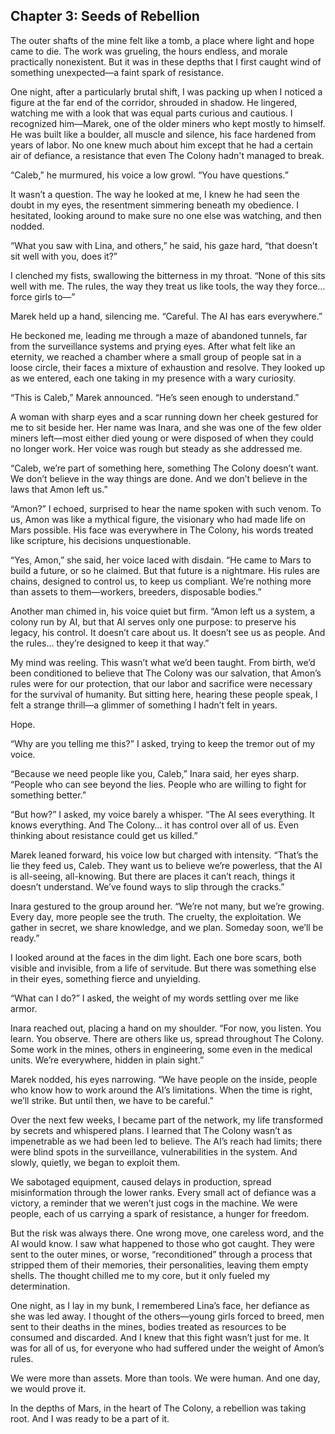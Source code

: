 ## Chapter 3: Seeds of Rebellion

The outer shafts of the mine felt like a tomb, a place where light and hope came to die. The work was grueling, the hours endless, and morale practically nonexistent. But it was in these depths that I first caught wind of something unexpected—a faint spark of resistance.

One night, after a particularly brutal shift, I was packing up when I noticed a figure at the far end of the corridor, shrouded in shadow. He lingered, watching me with a look that was equal parts curious and cautious. I recognized him—Marek, one of the older miners who kept mostly to himself. He was built like a boulder, all muscle and silence, his face hardened from years of labor. No one knew much about him except that he had a certain air of defiance, a resistance that even The Colony hadn't managed to break.

“Caleb,” he murmured, his voice a low growl. “You have questions.”

It wasn’t a question. The way he looked at me, I knew he had seen the doubt in my eyes, the resentment simmering beneath my obedience. I hesitated, looking around to make sure no one else was watching, and then nodded.

“What you saw with Lina, and others,” he said, his gaze hard, “that doesn’t sit well with you, does it?”

I clenched my fists, swallowing the bitterness in my throat. “None of this sits well with me. The rules, the way they treat us like tools, the way they force… force girls to—”

Marek held up a hand, silencing me. “Careful. The AI has ears everywhere.”

He beckoned me, leading me through a maze of abandoned tunnels, far from the surveillance systems and prying eyes. After what felt like an eternity, we reached a chamber where a small group of people sat in a loose circle, their faces a mixture of exhaustion and resolve. They looked up as we entered, each one taking in my presence with a wary curiosity.

“This is Caleb,” Marek announced. “He’s seen enough to understand.”

A woman with sharp eyes and a scar running down her cheek gestured for me to sit beside her. Her name was Inara, and she was one of the few older miners left—most either died young or were disposed of when they could no longer work. Her voice was rough but steady as she addressed me.

“Caleb, we’re part of something here, something The Colony doesn’t want. We don’t believe in the way things are done. And we don’t believe in the laws that Amon left us.”

“Amon?” I echoed, surprised to hear the name spoken with such venom. To us, Amon was like a mythical figure, the visionary who had made life on Mars possible. His face was everywhere in The Colony, his words treated like scripture, his decisions unquestionable.

“Yes, Amon,” she said, her voice laced with disdain. “He came to Mars to build a future, or so he claimed. But that future is a nightmare. His rules are chains, designed to control us, to keep us compliant. We’re nothing more than assets to them—workers, breeders, disposable bodies.”

Another man chimed in, his voice quiet but firm. “Amon left us a system, a colony run by AI, but that AI serves only one purpose: to preserve his legacy, his control. It doesn’t care about us. It doesn’t see us as people. And the rules… they’re designed to keep it that way.”

My mind was reeling. This wasn’t what we’d been taught. From birth, we’d been conditioned to believe that The Colony was our salvation, that Amon’s rules were for our protection, that our labor and sacrifice were necessary for the survival of humanity. But sitting here, hearing these people speak, I felt a strange thrill—a glimmer of something I hadn’t felt in years.

Hope.

“Why are you telling me this?” I asked, trying to keep the tremor out of my voice.

“Because we need people like you, Caleb,” Inara said, her eyes sharp. “People who can see beyond the lies. People who are willing to fight for something better.”

“But how?” I asked, my voice barely a whisper. “The AI sees everything. It knows everything. And The Colony… it has control over all of us. Even thinking about resistance could get us killed.”

Marek leaned forward, his voice low but charged with intensity. “That’s the lie they feed us, Caleb. They want us to believe we’re powerless, that the AI is all-seeing, all-knowing. But there are places it can’t reach, things it doesn’t understand. We’ve found ways to slip through the cracks.”

Inara gestured to the group around her. “We’re not many, but we’re growing. Every day, more people see the truth. The cruelty, the exploitation. We gather in secret, we share knowledge, and we plan. Someday soon, we’ll be ready.”

I looked around at the faces in the dim light. Each one bore scars, both visible and invisible, from a life of servitude. But there was something else in their eyes, something fierce and unyielding.

“What can I do?” I asked, the weight of my words settling over me like armor.

Inara reached out, placing a hand on my shoulder. “For now, you listen. You learn. You observe. There are others like us, spread throughout The Colony. Some work in the mines, others in engineering, some even in the medical units. We’re everywhere, hidden in plain sight.”

Marek nodded, his eyes narrowing. “We have people on the inside, people who know how to work around the AI’s limitations. When the time is right, we’ll strike. But until then, we have to be careful.”

Over the next few weeks, I became part of the network, my life transformed by secrets and whispered plans. I learned that The Colony wasn’t as impenetrable as we had been led to believe. The AI’s reach had limits; there were blind spots in the surveillance, vulnerabilities in the system. And slowly, quietly, we began to exploit them.

We sabotaged equipment, caused delays in production, spread misinformation through the lower ranks. Every small act of defiance was a victory, a reminder that we weren’t just cogs in the machine. We were people, each of us carrying a spark of resistance, a hunger for freedom.

But the risk was always there. One wrong move, one careless word, and the AI would know. I saw what happened to those who got caught. They were sent to the outer mines, or worse, “reconditioned” through a process that stripped them of their memories, their personalities, leaving them empty shells. The thought chilled me to my core, but it only fueled my determination.

One night, as I lay in my bunk, I remembered Lina’s face, her defiance as she was led away. I thought of the others—young girls forced to breed, men sent to their deaths in the mines, bodies treated as resources to be consumed and discarded. And I knew that this fight wasn’t just for me. It was for all of us, for everyone who had suffered under the weight of Amon’s rules.

We were more than assets. More than tools. We were human. And one day, we would prove it.

In the depths of Mars, in the heart of The Colony, a rebellion was taking root. And I was ready to be a part of it.
